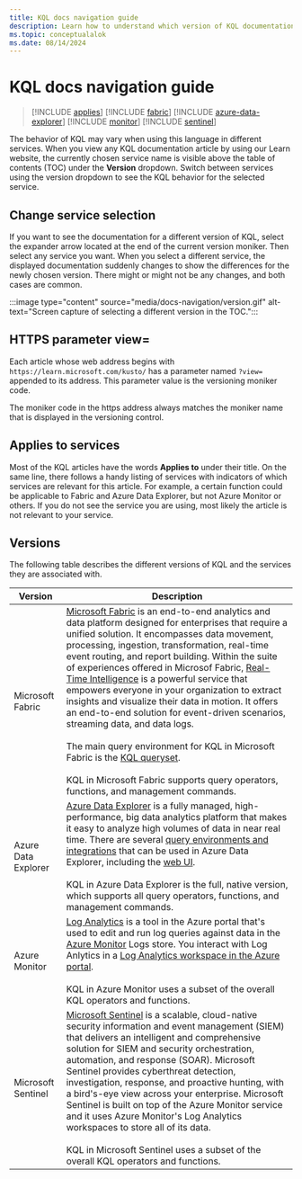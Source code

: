 ```yaml
---
title: KQL docs navigation guide
description: Learn how to understand which version of KQL documentation you are viewing and how to switch to a different version.
ms.topic: conceptualalok
ms.date: 08/14/2024
---
```

# KQL docs navigation guide

> [!INCLUDE [applies](includes/applies-to-version/applies.md)] [!INCLUDE [fabric](includes/applies-to-version/fabric.md)] [!INCLUDE [azure-data-explorer](includes/applies-to-version/azure-data-explorer.md)] [!INCLUDE [monitor](includes/applies-to-version/monitor.md)] [!INCLUDE [sentinel](includes/applies-to-version/sentinel.md)] 


The behavior of KQL may vary when using this language in different services. When you view any KQL documentation article by using our Learn website, the currently chosen service name is visible above the table of contents (TOC) under the **Version** dropdown. Switch between services using the version dropdown to see the KQL behavior for the selected service.

## Change service selection

If you want to see the documentation for a different version of KQL, select the expander arrow located at the end of the current version moniker. Then select any service you want. When you select a different service, the displayed documentation suddenly changes to show the differences for the newly chosen version. There might or might not be any changes, and both cases are common.

:::image type="content" source="media/docs-navigation/version.gif" alt-text="Screen capture of selecting a different version in the TOC.":::

## HTTPS parameter view=

Each article whose web address begins with `https://learn.microsoft.com/kusto/` has a parameter named `?view=` appended to its address. This parameter value is the versioning moniker code.

The moniker code in the https address always matches the moniker name that is displayed in the versioning control.

## Applies to services

Most of the KQL articles have the words **Applies to** under their title. On the same line, there follows a handy listing of services with indicators of which services are relevant for this article. For example, a certain function could be applicable to Fabric and Azure Data Explorer, but not Azure Monitor or others. If you do not see the service you are using, most likely the article is not relevant to your service. 

## Versions

The following table describes the different versions of KQL and the services they are associated with.

| Version | Description |
|---|---|
| Microsoft Fabric | [Microsoft Fabric](/fabric/get-started/microsoft-fabric-overview) is an end-to-end analytics and data platform designed for enterprises that require a unified solution. It encompasses data movement, processing, ingestion, transformation, real-time event routing, and report building. Within the suite of experiences offered in Microsof Fabric, [Real-Time Intelligence](/fabric/real-time-intelligence/overview) is a powerful service that empowers everyone in your organization to extract insights and visualize their data in motion. It offers an end-to-end solution for event-driven scenarios, streaming data, and data logs. <br> <br> The main query environment for KQL in Microsoft Fabric is the [KQL queryset](/fabric/real-time-intelligence/kusto-query-set). <br> <br> KQL in Microsoft Fabric supports query operators, functions, and management commands. |
| Azure Data Explorer | [Azure Data Explorer](/azure/data-explorer/data-explorer-overview) is a fully managed, high-performance, big data analytics platform that makes it easy to analyze high volumes of data in near real time. There are several [query environments and integrations](/azure/data-explorer/integrate-query-overview) that can be used in Azure Data Explorer, including the [web UI](/azure/data-explorer/web-ui-query-overview). <br> <br> KQL in Azure Data Explorer is the full, native version, which supports all query operators, functions, and management commands.|
| Azure Monitor | [Log Analytics](/azure/azure-monitor/logs/log-analytics-overview) is a tool in the Azure portal that's used to edit and run log queries against data in the [Azure Monitor](/azure/azure-monitor/overview) Logs store. You interact with Log Anlytics in a [Log Analytics workspace in the Azure portal](/azure/azure-monitor/logs/log-analytics-overview#log-analytics-interface). <br> <br> KQL in Azure Monitor uses a subset of the overall KQL operators and functions. |
| Microsoft Sentinel | [Microsoft Sentinel](/azure/sentinel/overview) is a scalable, cloud-native security information and event management (SIEM) that delivers an intelligent and comprehensive solution for SIEM and security orchestration, automation, and response (SOAR). Microsoft Sentinel provides cyberthreat detection, investigation, response, and proactive hunting, with a bird's-eye view across your enterprise. Microsoft Sentinel is built on top of the Azure Monitor service and it uses Azure Monitor's Log Analytics workspaces to store all of its data. <br> <br> KQL in Microsoft Sentinel uses a subset of the overall KQL operators and functions. |
